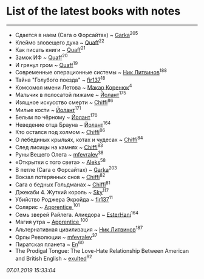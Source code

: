 # List of the latest books with notes
---

* Сдается в наем (Сага о Форсайтах) ~ [Garka](users/115/115753719718250012620-google)<sup>205</sup>
* Клеймо зловещего духа ~ [Quaff](users/122/12267158-vkontakte)<sup>22</sup>
* Как писать книги ~ [Quaff](users/122/12267158-vkontakte)<sup>21</sup>
* Замок ИФ ~ [Quaff](users/122/12267158-vkontakte)<sup>20</sup>
* И грянул гром ~ [Quaff](users/122/12267158-vkontakte)<sup>19</sup>
* Современные операционные системы ~ [Ник Литвинов](users/241/241974816-vkontakte)<sup>188</sup>
* Тайна "Голубого поезда" ~ [fir137](users/176/176805114-yandex)<sup>18</sup>
* Комсомол имени Летова ~ [Макар Коренюк](users/126/126368737-vkontakte)<sup>4</sup>
* Мальчик в полосатой пижаме ~ [Йолант](users/104/104690883692185089260-google)<sup>175</sup>
* Изящное искусство смерти ~ [Chiffi](users/105/105831994080785626680-google)<sup>86</sup>
* Милые кости ~ [Йолант](users/104/104690883692185089260-google)<sup>171</sup>
* Белым по чёрному ~ [Йолант](users/104/104690883692185089260-google)<sup>170</sup>
* Неведение отца Брауна ~ [Йолант](users/104/104690883692185089260-google)<sup>164</sup>
* Кто остался под холмом ~ [Chiffi](users/105/105831994080785626680-google)<sup>86</sup>
* О лебединых крыльях,  котах и чудесах ~ [Chiffi](users/105/105831994080785626680-google)<sup>84</sup>
* След лисицы на камнях ~ [Chiffi](users/105/105831994080785626680-google)<sup>83</sup>
* Руны Вещего Олега ~ [mfevralev](users/140/140966150-vkontakte)<sup>38</sup>
* «Открытки с того света» ~ [Aleks](users/117/117835844513813219393-google)<sup>58</sup>
* В петле (Сага о Форсайтах) ~ [Garka](users/115/115753719718250012620-google)<sup>203</sup>
* Вокзал потерянных снов ~ [Chiffi](users/105/105831994080785626680-google)<sup>82</sup>
* Сага о бедных Гольдманах ~ [Chiffi](users/105/105831994080785626680-google)<sup>81</sup>
* Джекаби 4. Жуткий король ~ [Sky](users/118/118049897850017649660-google)<sup>117</sup>
* Убийство Роджера Экройда ~ [fir137](users/176/176805114-yandex)<sup>11</sup>
* Солярис ~ [Apprentice ](users/528/52821952-vkontakte)<sup>101</sup>
* Семь зверей Райлега. Алиедора ~ [EsterHani](users/305/30558181-vkontakte)<sup>164</sup>
* Магия утра ~ [Apprentice ](users/528/52821952-vkontakte)<sup>100</sup>
* Альтернативная цивилизация ~ [Ник Литвинов](users/241/241974816-vkontakte)<sup>187</sup>
* Орлы Революции ~ [mfevralev](users/140/140966150-vkontakte)<sup>37</sup>
* Пиратская планета ~ [En](users/333/333646551-vkontakte)<sup>60</sup>
* The Prodigal Tongue: The Love-Hate Relationship Between American and British English ~ [exulted](users/100/100599204551896265722-google)<sup>92</sup>


_07.01.2019 15:33:04_
